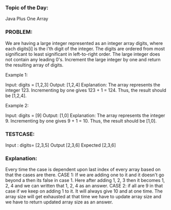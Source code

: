 ### Topic of the Day: 
Java Plus One Array
### PROBLEM:  
We are having a large integer represented as an integer array digits, where each digits[i] is the i'th digit of the integer. 
The digits are ordered from most significant to least significant in left-to-right order. The large integer does not contain any leading 0's. 
Increment the large integer by one and return the resulting array of digits.

Example 1:

Input: digits = [1,2,3]
Output: [1,2,4]
Explanation: The array represents the integer 123.
Incrementing by one gives 123 + 1 = 124.
Thus, the result should be [1,2,4].

Example 2:

Input: digits = [9]
Output: [1,0]
Explanation: The array represents the integer 9.
Incrementing by one gives 9 + 1 = 10.
Thus, the result should be [1,0].

### TESTCASE:
Input : digits= [2,3,5]
Output  [2,3,6]
Expected  [2,3,6]

### Explanation:
Every time the case is dependent upon last index of every array based on that the cases are there. 
CASE 1: If we are adding one to it and it doesn't go beyond a then its false in case 1. 
Here after adding 1, 2, 3 then it becomes  1, 2, 4 and we can written that  1, 2, 4 as an answer.
CASE 2:
if all are 9 in that case if we keep on adding 1 to it. It will always give 10 and at one time. 
The array size will get exhausted at that time we have to update array size and we have to return updated array size as an answer.
